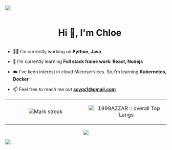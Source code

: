 
<!--horizontal divider(gradiant)-->
<img src="https://user-images.githubusercontent.com/73097560/115834477-dbab4500-a447-11eb-908a-139a6edaec5c.gif">

<!--h1 without bottom border-->
<div id="user-content-toc">
  <ul align="center">
    <summary><h1 style="display: inline-block">Hi 👋, I'm Chloe </h1></summary>
  </ul>
</div>





<!--h2 without bottom border
<div id="user-content-toc">
  <ul align="center">
    <summary><h2 style="display: inline-block">Confusion is part of Programming</h2></summary>
  </ul>
</div>-->


<!--Intro start-->
- 👩‍💻 I’m currently working on **Python, Java**

- 🌱 I’m currently learning **Full stack frame work: React, Nodejs**

- ☁️ I've keen interest in cloud Microservices. So,I'm learning **Kubernetes, Docker**

<!--- - 📝 I regularly write articles on [Hashnode](https://1010nishant.hashnode.dev/)

<!--- 💬 Ask me about **AWS, react, react-native, nodejs, mongoDB**-->

- 📫 Feel free to reach me out **scyqc1@gmail.com**

<!--- - 🏠 Also We've a tech community called [Dev Hac](https://discord.com/invite/p4TWyft886).-->
<!--Intro end-->



<!--- stats & Trophy (start) -->
<p align="center">
  <!--- stats (start) -->
<table align="center">
<tr border="none">
<td width="50%" align="center">
  
 
  <img  title="🔥 Get streak stats for your profile at git.io/streak-stats" alt="Mark streak" src="https://github-readme-streak-stats.herokuapp.com/?user=1010nishant&theme=blue_navy&hide_border=false" /> 
</td>

<td width="50%" align="center">


   <img src="https://github-readme-stats.vercel.app/api/top-langs/?username=cookie0402&langs_count=6&theme=blue_navy&layout=compact&hide_border=true"
          alt="1999AZZAR :: overall Top Langs " /></a>
  
  </td>
</tr>
</table>
<!--- stats (end) -->




</p>        
<!--- stats (end) -->






<!--profile visit count-->
<div align="center">
  
[![](https://visitcount.itsvg.in/api?id=1010nishant&icon=3&color=6)](https://visitcount.itsvg.in)
  
</div>

<!--horizontal divider(gradiant)-->
<img src="https://user-images.githubusercontent.com/73097560/115834477-dbab4500-a447-11eb-908a-139a6edaec5c.gif">
